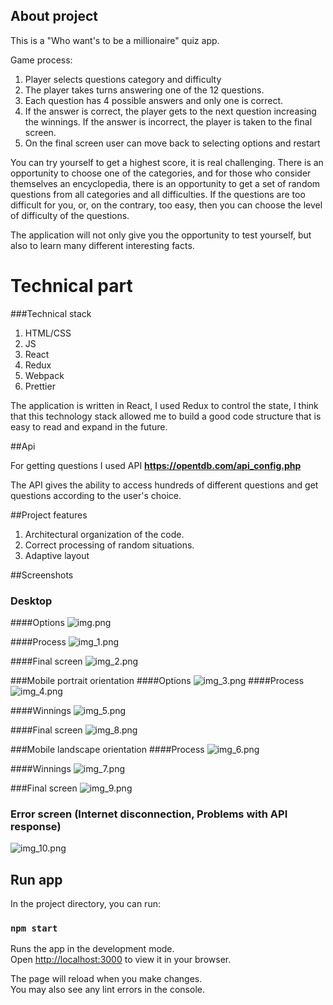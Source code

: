 
## About project 

This is a "Who want's to be a millionaire" quiz app.

Game process:
1. Player selects questions category and difficulty
2. The player takes turns answering one of the 12 questions. 
3. Each question has 4 possible answers and only one is correct. 
4. If the answer is correct, the player gets to the next question increasing the winnings. If the answer is incorrect, the player is taken to the final screen.
5. On the final screen user can move back to selecting options and restart

You can try yourself to get a highest score, it is real challenging.
There is an opportunity to choose one of the categories, and for those who consider themselves an encyclopedia, there is an opportunity to get a set of random questions from all categories and all difficulties.
If the questions are too difficult for you, or, on the contrary, too easy, then you can choose the level of difficulty of the questions.

The application will not only give you the opportunity to test yourself, but also to learn many different interesting facts.

# Technical part
###Technical stack
1. HTML/CSS
2. JS
3. React 
4. Redux 
5. Webpack
6. Prettier
  
The application is written in React, I used Redux to control the state, I think that this technology stack allowed me to build a good code structure that is easy to read and expand in the future.

##Api

For getting questions I used API **https://opentdb.com/api_config.php**

The API gives  the ability to access hundreds of different questions and get questions according to the user's choice.

##Project features
1. Architectural organization of the code. 
2. Correct processing of random situations.
3. Adaptive layout

##Screenshots

### Desktop
####Options
![img.png](app_screenshots/img.png)

####Process
![img_1.png](app_screenshots/img_1.png)

####Final screen
![img_2.png](app_screenshots/img_2.png)

###Mobile portrait orientation
####Options
![img_3.png](app_screenshots/.img_3.png)
####Process
![img_4.png](app_screenshots/img_4.png)

####Winnings
![img_5.png](app_screenshots/img_5.png)

####Final screen
![img_8.png](app_screenshots/img_8.png)


###Mobile landscape orientation
####Process
![img_6.png](app_screenshots/img_6.png)

####Winnings
![img_7.png](app_screenshots/img_7.png)

###Final screen
![img_9.png](app_screenshots/img_9.png)

### Error screen (Internet disconnection, Problems with API response)
![img_10.png](app_screenshots/img_10.png)


## Run app
In the project directory, you can run:

### `npm start`
Runs the app in the development mode.\
Open [http://localhost:3000](http://localhost:3000) to view it in your browser.

The page will reload when you make changes.\
You may also see any lint errors in the console.
